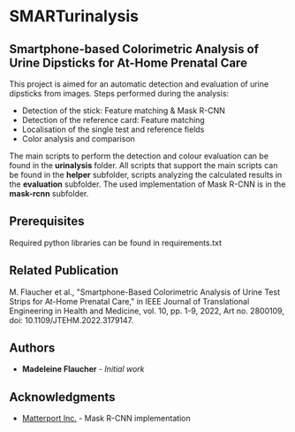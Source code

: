 # SMARTurinalysis

## Smartphone-based Colorimetric Analysis of Urine Dipsticks for At-Home Prenatal Care

This project is aimed for an automatic detection and evaluation of urine dipsticks from images. Steps performed during the analysis:
* Detection of the stick: Feature matching & Mask R-CNN
* Detection of the reference card: Feature matching
* Localisation of the single test and reference fields 
* Color analysis and comparison

The main scripts to perform the detection and colour evaluation can be found in the **urinalysis** folder.  All scripts that support the main scripts can be found in the **helper** subfolder, scripts analyzing the calculated results in the **evaluation** subfolder. 
The used implementation of Mask R-CNN is in the **mask-rcnn** subfolder. 

## Prerequisites

Required python libraries can be found in requirements.txt

## Related Publication

M. Flaucher et al., "Smartphone-Based Colorimetric Analysis of Urine Test Strips for At-Home Prenatal Care," in IEEE Journal of Translational Engineering in Health and Medicine, vol. 10, pp. 1-9, 2022, Art no. 2800109, doi: 10.1109/JTEHM.2022.3179147.

## Authors

* **Madeleine Flaucher** - *Initial work* 


## Acknowledgments

* [Matterport Inc.](https://github.com/matterport/Mask_RCNN) - Mask R-CNN implementation
